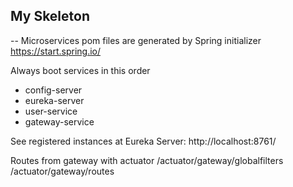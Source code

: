 ## My Skeleton

-- Microservices pom files are generated by Spring initializer https://start.spring.io/


Always boot services in this order

- config-server
- eureka-server
- user-service
- gateway-service

See registered instances at Eureka Server: http://localhost:8761/

Routes from gateway with actuator
/actuator/gateway/globalfilters
/actuator/gateway/routes

